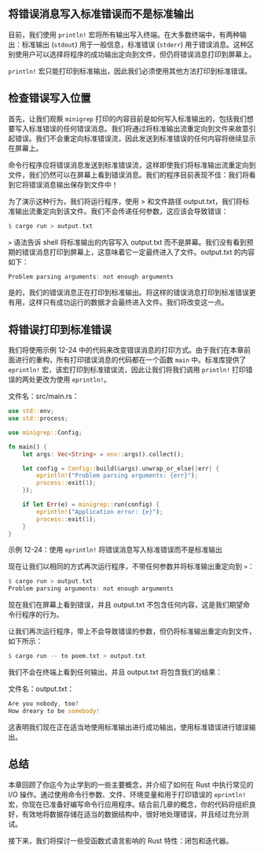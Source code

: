 ## 将错误消息写入标准错误而不是标准输出

目前，我们使用 `println!` 宏将所有输出写入终端。在大多数终端中，有两种输出：标准输出 (`stdout`) 用于一般信息，标准错误 (`stderr`) 用于错误消息。这种区别使用户可以选择将程序的成功输出定向到文件，但仍将错误消息打印到屏幕上。

`println!` 宏只能打印到标准输出，因此我们必须使用其他方法打印到标准错误。

## 检查错误写入位置

首先，让我们观察 `minigrep` 打印的内容目前是如何写入标准输出的，包括我们想要写入标准错误的任何错误消息。我们将通过将标准输出流重定向到文件来故意引起错误。我们不会重定向标准错误流，因此发送到标准错误的任何内容将继续显示在屏幕上。

命令行程序应将错误消息发送到标准错误流，这样即使我们将标准输出流重定向到文件，我们仍然可以在屏幕上看到错误消息。我们的程序目前表现不佳：我们将看到它将错误消息输出保存到文件中！

为了演示这种行为，我们将运行程序，使用 > 和文件路径 output.txt，我们将标准输出流重定向到该文件。我们不会传递任何参数，这应该会导致错误：

```rust
$ cargo run > output.txt
```

`>` 语法告诉 shell 将标准输出的内容写入 output.txt 而不是屏幕。我们没有看到预期的错误消息打印到屏幕上，这意味着它一定最终进入了文件。output.txt 的内容如下：

```rust
Problem parsing arguments: not enough arguments
```

是的，我们的错误消息正在打印到标准输出。将这样的错误消息打印到标准错误更有用，这样只有成功运行的数据才会最终进入文件。我们将改变这一点。

## 将错误打印到标准错误

我们将使用示例 12-24 中的代码来改变错误消息的打印方式。由于我们在本章前面进行的重构，所有打印错误消息的代码都在一个函数 `main` 中。标准库提供了 `eprintln!` 宏，该宏打印到标准错误流，因此让我们将我们调用 `println!` 打印错误的两处更改为使用 `eprintln!`。

文件名：src/main.rs：

```rust
use std::env;
use std::process;

use minigrep::Config;

fn main() {
    let args: Vec<String> = env::args().collect();

    let config = Config::build(&args).unwrap_or_else(|err| {
        eprintln!("Problem parsing arguments: {err}");
        process::exit(1);
    });

    if let Err(e) = minigrep::run(config) {
        eprintln!("Application error: {e}");
        process::exit(1);
    }
}
```

示例 12-24：使用 `eprintln!` 将错误消息写入标准错误而不是标准输出

现在让我们以相同的方式再次运行程序，不带任何参数并将标准输出重定向到 `>`：

```rust
$ cargo run > output.txt
Problem parsing arguments: not enough arguments
```

现在我们在屏幕上看到错误，并且 output.txt 不包含任何内容，这是我们期望命令行程序的行为。

让我们再次运行程序，带上不会导致错误的参数，但仍将标准输出重定向到文件，如下所示：

```rust
$ cargo run -- to poem.txt > output.txt
```

我们不会在终端上看到任何输出，并且 output.txt 将包含我们的结果：

文件名：output.txt：

```rust
Are you nobody, too?
How dreary to be somebody!
```

这表明我们现在正在适当地使用标准输出进行成功输出，使用标准错误进行错误输出。

## 总结

本章回顾了你迄今为止学到的一些主要概念，并介绍了如何在 Rust 中执行常见的 I/O 操作。通过使用命令行参数、文件、环境变量和用于打印错误的 `eprintln!` 宏，你现在已准备好编写命令行应用程序。结合前几章的概念，你的代码将组织良好，有效地将数据存储在适当的数据结构中，很好地处理错误，并且经过充分测试。

接下来，我们将探讨一些受函数式语言影响的 Rust 特性：闭包和迭代器。

